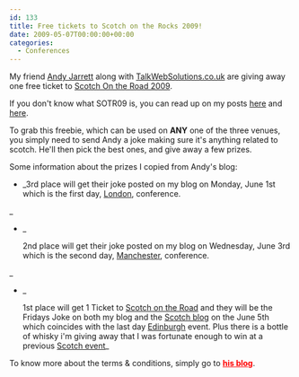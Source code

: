 ```yaml
---
id: 133
title: Free tickets to Scotch on the Rocks 2009!
date: 2009-05-07T00:00:00+00:00
categories:
  - Conferences
---
```

My friend <a style="text-decoration:underline;" href="http://www.andyjarrett.com/blog/" target="_blank">Andy Jarrett</a> along with <a style="text-decoration:underline;" href="http://talkwebsolutions.co.uk" target="_blank">TalkWebSolutions.co.uk</a> are giving away one free ticket to <a style="text-decoration:underline;" href="http://www.scotch-on-the-rocks.co.uk/" target="_blank">Scotch On the Road 2009</a>.
  
If you don't know what SOTR09 is, you can read up on my posts <a class="noBorder" style="text-decoration:underline;" href="http://www.placona.co.uk/88/coldfusion/scotch-on-the-rocks-2009/">here</a> and <a class="noBorder" style="text-decoration:underline;" href="http://www.placona.co.uk/90/coldfusion/scotch-on-the-strike-rocks-strike-road-2009-all-venues-confirmed/">here</a>.
  
To grab this freebie, which can be used on **ANY** one of the three venues, you simply need to send Andy a joke making sure it's anything related to scotch. He'll then pick the best ones, and give away a few prizes.
  
Some information about the prizes I copied from Andy's blog:

  * _3rd place will get their joke posted on my blog on Monday, June 1st which is the first day, <a style="text-decoration:underline;" href="http://www.scotch-on-the-rocks.co.uk/index.cfm?do=sessions.view#london" target="_blank" class="broken_link">London</a>, conference.
  
_ 
  * _
  
    2nd place will get their joke posted on my blog on Wednesday, June 3rd which is the second day, <a style="text-decoration:underline;" href="http://www.scotch-on-the-rocks.co.uk/index.cfm?do=sessions.view#manchester" target="_blank" class="broken_link">Manchester</a>, conference.
  
_ 
  * _
  
    1st place will get 1 Ticket to <a style="text-decoration:underline;" href="http://www.scotch-on-the-rocks.co.uk/" target="_blank">Scotch on the Road</a> and they will be the Fridays Joke on both my blog and the <a href="http://scotch-on-the-rocks.co.uk/blog/" target="_blank" class="broken_link">Scotch blog</a> on the June 5th which coincides with the last day  <a style="text-decoration:underline;" href="http://www.scotch-on-the-rocks.co.uk/index.cfm?do=sessions.view#london" class="broken_link">Edinburgh</a> event. Plus there is a bottle of whisky i'm giving away that I was fortunate enough to win at a previous <a style="text-decoration:underline;" href="http://www.scotch-on-the-rocks.co.uk/" target="_blank">Scotch event</a>_ 

To know more about the terms & conditions, simply go to **<a style="color:red;text-decoration:underline;" href="http://www.andyjarrett.co.uk/blog/index.cfm/2009/5/7/A-free-ticket-to-Scotch-up-for-grabs" target="_blank">his blog</a>**.
